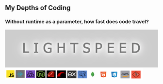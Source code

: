 ## My Depths of Coding 

### Without runtime as a parameter, how fast does code travel?
<img src="readme-imgs/lightspeed.png" height="7%">

<img src='readme-imgs/coding.png' height='90%' width='90%'>
